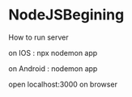 # NodeJSBegining

How to run server 

on IOS : 
npx nodemon app

on Android : 
nodemon app

open localhost:3000 on browser
